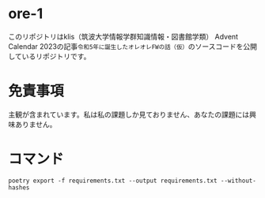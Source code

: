 # ore-1

このリポジトリはklis（筑波大学情報学群知識情報・図書館学類） Advent Calendar 2023の記事`令和5年に誕生したオレオレFWの話（仮）`のソースコードを公開しているリポジトリです。

# 免責事項

主観が含まれています。私は私の課題しか見ておりません、あなたの課題には興味ありません。


# コマンド

```
poetry export -f requirements.txt --output requirements.txt --without-hashes
```